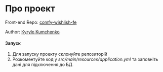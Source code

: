 # Про проект

Front-end Repo: [comfy-wishlish-fe](https://github.com/Kumchenko/comfy-wishlist-fe)

Author: [Kyrylo Kumchenko](https://github.com/Kumchenko)

#### Запуск

1. Для запуску проекту склонуйте репозиторій
2. Розкоментуйте код у _src/main/resources/application.yml_ та заповніть дані для підключення до БД.
